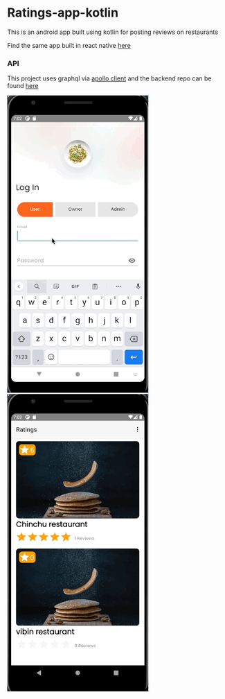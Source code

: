 # Ratings-app-kotlin
This is an android app built using kotlin for posting reviews on restaurants

Find the same app built in react native [here](https://github.com/vibinjoby/Ratings-app-RN)

### API

This project uses graphql via [apollo client](https://www.apollographql.com/docs/kotlin/) and the backend repo can be found [here](https://github.com/vibinjoby/Ratings-api-nestjs-gql)

![](gifs/login-flow-ratings-kotlin.gif)
![](gifs/home-details-ratings-kotlin.gif)
